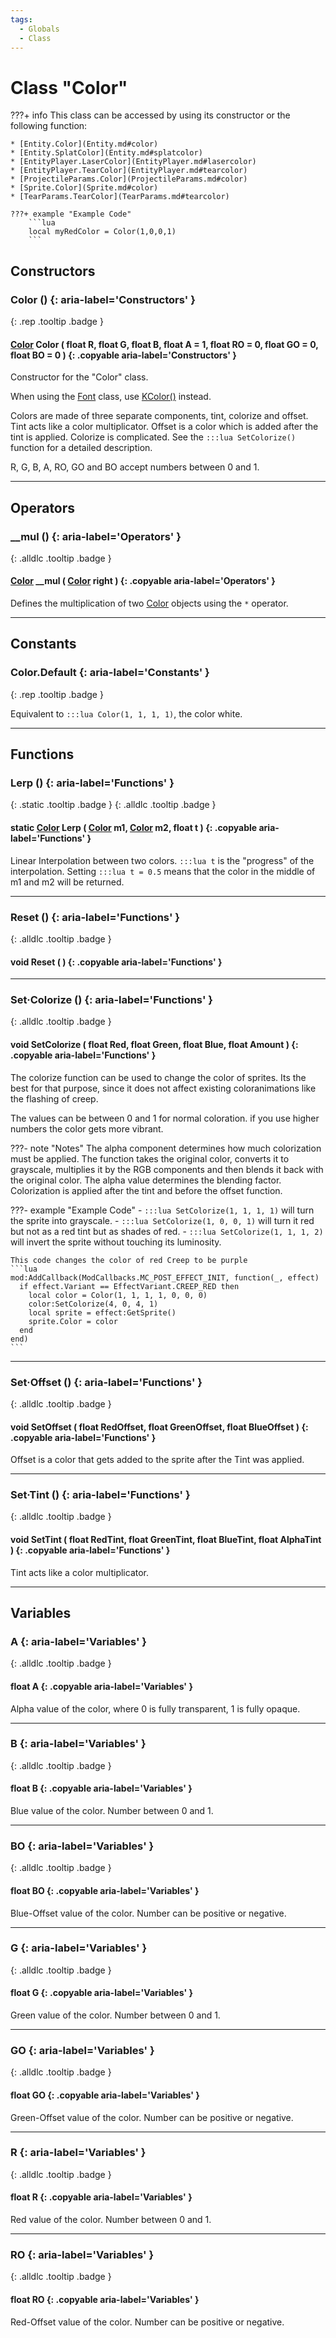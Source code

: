 ```yaml
---
tags:
  - Globals
  - Class
---
```

# Class "Color"

???+ info
    This class can be accessed by using its constructor or the following function:

    * [Entity.Color](Entity.md#color)
    * [Entity.SplatColor](Entity.md#splatcolor)
    * [EntityPlayer.LaserColor](EntityPlayer.md#lasercolor)
    * [EntityPlayer.TearColor](EntityPlayer.md#tearcolor)
    * [ProjectileParams.Color](ProjectileParams.md#color)
    * [Sprite.Color](Sprite.md#color)
    * [TearParams.TearColor](TearParams.md#tearcolor)

    ???+ example "Example Code"
        ```lua
        local myRedColor = Color(1,0,0,1)
        ```

## Constructors
### Color () {: aria-label='Constructors' }
[ ](#){: .rep .tooltip .badge }
#### [Color](Color.md) Color ( float R, float G, float B, float A = 1, float RO = 0, float GO = 0, float BO = 0 ) {: .copyable aria-label='Constructors' }

Constructor for the "Color" class.

When using the [Font](Font.md) class, use [KColor()](KColor.md) instead.

Colors are made of three separate components, tint, colorize and offset. Tint acts like a color multiplicator. Offset is a color which is added after the tint is applied. Colorize is complicated. See the `:::lua SetColorize()` function for a detailed description.

R, G, B, A, RO, GO and BO accept numbers between 0 and 1.
___
## Operators
### __mul () {: aria-label='Operators' }
[ ](#){: .alldlc .tooltip .badge }
#### [Color](Color.md) __mul ( [Color](Color.md) right ) {: .copyable aria-label='Operators' }

Defines the multiplication of two [Color](Color.md) objects using the `*` operator.
___
## Constants
### Color.Default {: aria-label='Constants' }
[ ](#){: .rep .tooltip .badge }

Equivalent to `:::lua Color(1, 1, 1, 1)`, the color white.
___
## Functions
### Lerp () {: aria-label='Functions' }
[ ](#){: .static .tooltip .badge } [ ](#){: .alldlc .tooltip .badge }
#### static [Color](Color.md) Lerp ( [Color](Color.md) m1, [Color](Color.md) m2, float t ) {: .copyable aria-label='Functions' }

Linear Interpolation between two colors. `:::lua t` is the "progress" of the interpolation. Setting `:::lua t = 0.5` means that the color in the middle of m1 and m2 will be returned.
___
### Reset () {: aria-label='Functions' }
[ ](#){: .alldlc .tooltip .badge }
#### void Reset ( ) {: .copyable aria-label='Functions' }

___
### Set·Colorize () {: aria-label='Functions' }
[ ](#){: .alldlc .tooltip .badge }
#### void SetColorize ( float Red, float Green, float Blue, float Amount ) {: .copyable aria-label='Functions' }

The colorize function can be used to change the color of sprites. Its the best for that purpose, since it does not affect existing coloranimations like the flashing of creep.

The values can be between 0 and 1 for normal coloration. if you use higher numbers the color gets more vibrant.

???- note "Notes"
    The alpha component determines how much colorization must be applied. The function takes the original color, converts it to grayscale, multiplies it by the RGB components and then blends it back with the original color. The alpha value determines the blending factor.
    Colorization is applied after the tint and before the offset function.

???- example "Example Code"
    - `:::lua SetColorize(1, 1, 1, 1)` will turn the sprite into grayscale.
    - `:::lua SetColorize(1, 0, 0, 1)` will turn it red but not as a red tint but as shades of red.
    - `:::lua SetColorize(1, 1, 1, 2)` will invert the sprite without touching its luminosity.

    This code changes the color of red Creep to be purple
    ```lua
    mod:AddCallback(ModCallbacks.MC_POST_EFFECT_INIT, function(_, effect)
      if effect.Variant == EffectVariant.CREEP_RED then
        local color = Color(1, 1, 1, 1, 0, 0, 0)
        color:SetColorize(4, 0, 4, 1)
        local sprite = effect:GetSprite()
        sprite.Color = color
      end
    end)
    ```

___
### Set·Offset () {: aria-label='Functions' }
[ ](#){: .alldlc .tooltip .badge }
#### void SetOffset ( float RedOffset, float GreenOffset, float BlueOffset ) {: .copyable aria-label='Functions' }

Offset is a color that gets added to the sprite after the Tint was applied.
___
### Set·Tint () {: aria-label='Functions' }
[ ](#){: .alldlc .tooltip .badge }
#### void SetTint ( float RedTint, float GreenTint, float BlueTint, float AlphaTint ) {: .copyable aria-label='Functions' }

Tint acts like a color multiplicator.
___
## Variables
### A {: aria-label='Variables' }
[ ](#){: .alldlc .tooltip .badge }
#### float A  {: .copyable aria-label='Variables' }
Alpha value of the color, where 0 is fully transparent, 1 is fully opaque.
___
### B {: aria-label='Variables' }
[ ](#){: .alldlc .tooltip .badge }
#### float B  {: .copyable aria-label='Variables' }
Blue value of the color. Number between 0 and 1.
___
### BO {: aria-label='Variables' }
[ ](#){: .alldlc .tooltip .badge }
#### float BO  {: .copyable aria-label='Variables' }
Blue-Offset value of the color. Number can be positive or negative.

___
### G {: aria-label='Variables' }
[ ](#){: .alldlc .tooltip .badge }
#### float G  {: .copyable aria-label='Variables' }
Green value of the color. Number between 0 and 1.

___
### GO {: aria-label='Variables' }
[ ](#){: .alldlc .tooltip .badge }
#### float GO  {: .copyable aria-label='Variables' }
Green-Offset value of the color. Number can be positive or negative.

___
### R {: aria-label='Variables' }
[ ](#){: .alldlc .tooltip .badge }
#### float R  {: .copyable aria-label='Variables' }
Red value of the color. Number between 0 and 1.

___
### RO {: aria-label='Variables' }
[ ](#){: .alldlc .tooltip .badge }
#### float RO  {: .copyable aria-label='Variables' }
Red-Offset value of the color. Number can be positive or negative.
